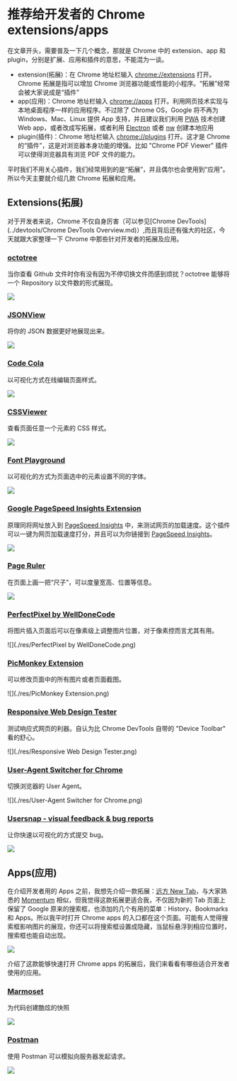 # 推荐给开发者的 Chrome extensions/apps

在文章开头，需要普及一下几个概念，那就是 Chrome 中的 extension、app 和 plugin，分别是扩展、应用和插件的意思，不能混为一谈。

- extension(拓展)：在 Chrome 地址栏输入 [chrome://extensions](chrome://extensions) 打开。Chrome 拓展是指可以增加 Chrome 浏览器功能或性能的小程序。“拓展”经常会被大家说成是“插件”
- app(应用)：Chrome 地址栏输入 [chrome://apps](chrome://apps) 打开。利用网页技术实现与本地桌面程序一样的应用程序。不过除了 Chrome OS，Google 将不再为 Windows、Mac、Linux 提供 App 支持，并且建议我们利用 [PWA](https://developers.google.com/web/progressive-web-apps/) 技术创建 Web app，或者改成写拓展，或者利用 [Electron](https://github.com/electron/electron) 或者 [nw](https://github.com/nwjs/nw.js) 创建本地应用
- plugin(插件)：Chrome 地址栏输入 [chrome://plugins](chrome://plugins) 打开。这才是 Chrome 的“插件”，这是对浏览器本身功能的增强。比如 "Chrome PDF Viewer" 插件可以使得浏览器具有浏览 PDF 文件的能力。

平时我们不用关心插件，我们经常用到的是“拓展”，并且偶尔也会使用到“应用”。所以今天主要就介绍几款 Chrome 拓展和应用。

## Extensions(拓展)

对于开发者来说，Chrome 不仅自身厉害（可以参见[Chrome DevTools](../devtools/Chrome DevTools Overview.md)）,而且背后还有强大的社区，今天就跟大家整理一下 Chrome 中那些针对开发者的拓展及应用。

### [octotree](https://chrome.google.com/webstore/detail/octotree/bkhaagjahfmjljalopjnoealnfndnagc)

当你查看 Github 文件时你有没有因为不停切换文件而感到烦扰？octotree 能够将一个 Repository 以文件数的形式展现。

![](./res/octotree.png)

### [JSONView](https://chrome.google.com/webstore/detail/jsonview/chklaanhfefbnpoihckbnefhakgolnmc)

将你的 JSON 数据更好地展现出来。

![](./res/JSONView.jpg)

### [Code Cola](https://chrome.google.com/webstore/detail/code-cola/lomkpheldlbkkfiifcbfifipaofnmnkn)

以可视化方式在线编辑页面样式。

![](./res/Code-Cola.png)

### [CSSViewer](https://chrome.google.com/webstore/detail/cssviewer/ggfgijbpiheegefliciemofobhmofgce)

查看页面任意一个元素的 CSS 样式。

![](./res/CSSViewer.png)

### [Font Playground](https://chrome.google.com/webstore/detail/font-playground/hdpmpnhaoddjelneingmbnhaibbmjgno)

以可视化的方式为页面选中的元素设置不同的字体。

![](./res/Font-Playground.png)

### [Google PageSpeed Insights Extension](https://chrome.google.com/webstore/detail/google-pagespeed-insights/edbkhhpodjkbgenodomhfoldapghpddk)

原理同将网址放入到 [PageSpeed Insights](https://developers.google.com/speed/pagespeed/insights/) 中，来测试网页的加载速度。这个插件可以一键为网页加载速度打分，并且可以为你链接到 [PageSpeed Insights](https://developers.google.com/speed/pagespeed/insights/)。

![](./res/Google-PageSpeed-Insights-Extension.png)

### [Page Ruler](https://chrome.google.com/webstore/detail/page-ruler/jlpkojjdgbllmedoapgfodplfhcbnbpn)

在页面上画一把“尺子”，可以度量宽高、位置等信息。

![](./res/Page-Ruler.png)

### [PerfectPixel by WellDoneCode](https://chrome.google.com/webstore/detail/perfectpixel-by-welldonec/dkaagdgjmgdmbnecmcefdhjekcoceebi)

将图片插入页面后可以在像素级上调整图片位置，对于像素控而言尤其有用。

![](./res/PerfectPixel by WellDoneCode.png)

### [PicMonkey Extension](https://chrome.google.com/webstore/detail/picmonkey-extension/dhipmoghimfdldnocmopeoanjmoolofl)

可以修改页面中的所有图片或者页面截图。

![](./res/PicMonkey Extension.png)

### [Responsive Web Design Tester](https://chrome.google.com/webstore/detail/responsive-web-design-tes/objclahbaimlfnbjdeobicmmlnbhamkg)

测试响应式网页的利器。自认为比 Chrome DevTools 自带的 "Device Toolbar" 看的舒心。

![](./res/Responsive Web Design Tester.png)

### [User-Agent Switcher for Chrome](https://chrome.google.com/webstore/detail/user-agent-switcher-for-c/djflhoibgkdhkhhcedjiklpkjnoahfmg)

切换浏览器的 User Agent。

![](./res/User-Agent Switcher for Chrome.png)

### [Usersnap - visual feedback & bug reports](https://chrome.google.com/webstore/detail/usersnap-visual-feedback/khehmhbaabkepkojebhcpjifcmojdmgd)

让你快速以可视化的方式提交 bug。

![](./res/Usersnap.jpg)


## Apps(应用)

在介绍开发者用的 Apps 之前，我想先介绍一款拓展：[远方 New Tab](https://chrome.google.com/webstore/detail/dream-afar-new-tab/henmfoppjjkcencpbjaigfahdjlgpegn)，与大家熟悉的 [Momentum](https://chrome.google.com/webstore/detail/momentum/laookkfknpbbblfpciffpaejjkokdgca) 相似，但我觉得这款拓展更适合我，不仅因为新的 Tab 页面上保留了 Google 原来的搜索框，也添加的几个有用的菜单：History、Bookmarks 和 Apps。所以我平时打开 Chrome apps 的入口都在这个页面。可能有人觉得搜索框影响图片的展现，你还可以将搜索框设置成隐藏，当鼠标悬浮到相应位置时，搜索框也能自动出现。

![](./res/new-tab.png)

介绍了这款能够快速打开 Chrome apps 的拓展后，我们来看看有哪些适合开发者使用的应用。

### [Marmoset](https://chrome.google.com/webstore/detail/marmoset/npkfpddkpefnmkflhhligbkofhnafieb)

为代码创建酷炫的快照

![](./res/Marmoset.png)

### [Postman](https://chrome.google.com/webstore/detail/postman/fhbjgbiflinjbdggehcddcbncdddomop)

使用 Postman 可以模拟向服务器发起请求。

![](./res/Postman.png)
